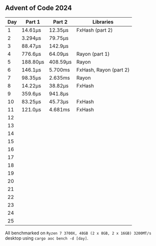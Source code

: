 ## Advent of Code 2024

| Day | Part 1   | Part 2   | Libraries              |
|-----|----------|----------|------------------------|
| 1   | 14.61μs  | 12.35μs  | FxHash (part 2)        |
| 2   | 3.294μs  | 79.75μs  |                        |
| 3   | 88.47μs  | 142.9μs  |                        |
| 4   | 776.6μs  | 64.09μs  | Rayon (part 1)         |
| 5   | 188.80μs | 408.59μs | Rayon                  |
| 6   | 146.1μs  | 5.700ms  | FxHash, Rayon (part 2) |
| 7   | 98.35μs  | 2.635ms  | Rayon                  |
| 8   | 14.22μs  | 38.82μs  | FxHash                 |
| 9   | 359.6μs  | 941.8μs  |                        |
| 10  | 83.25μs  | 45.73μs  | FxHash                 |
| 11  | 121.0μs  | 4.681ms  | FxHash                 |
| 12  |          |          |                        |
| 13  |          |          |                        |
| 14  |          |          |                        |
| 15  |          |          |                        |
| 16  |          |          |                        |
| 17  |          |          |                        |
| 18  |          |          |                        |
| 19  |          |          |                        |
| 20  |          |          |                        |
| 21  |          |          |                        |
| 22  |          |          |                        |
| 23  |          |          |                        |
| 24  |          |          |                        |
| 25  |          |          |                        |

All benchmarked on `Ryzen 7 3700X, 48GB (2 x 8GB, 2 x 16GB) 3200MT/s` desktop using `cargo aoc bench -d [day]`.